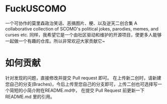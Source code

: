 # FuckUSCOMO
一个可协作的莫里森政治笑话、恶搞图片、梗、以及逆天二创合集 A collaborative collection of SCOMO's political jokes, parodies, memes, and curses etc.
同样，我希望它是一个由社区驱动和维护的开源项目，使更多人能够一起做一个有趣的仓库。所以非常欢迎大家贡献它~

# 如何贡献
针对发现的问题，直接修改并提交 Pull request 即可。
在上传新二创时，请新建您自己的分支(Braches)，今后上传至您自己的分支即可，上传二创也可选择写一个简短的小简介附在README.md中， 在提交 Pull Request 前更新一下 README.md 里的引用。
